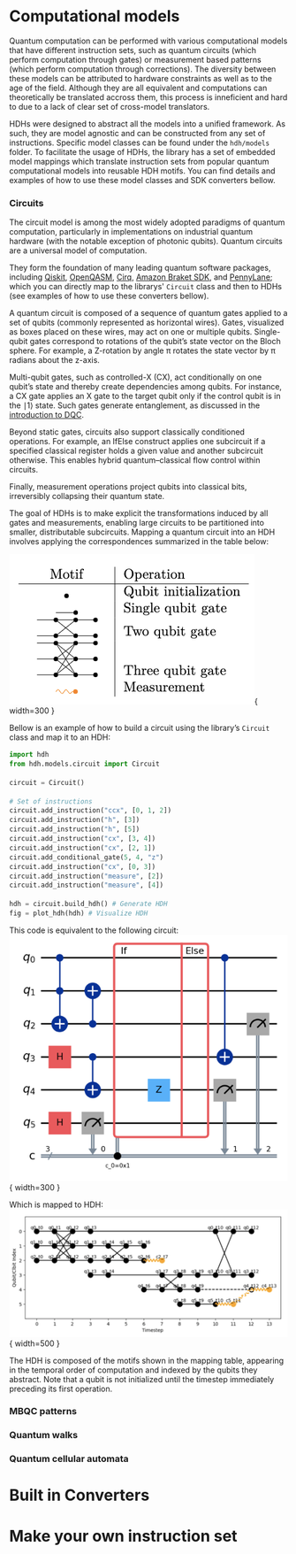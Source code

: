 # Computational models

Quantum computation can be performed with various computational models that have different instruction sets, such as quantum circuits (which perform computation through gates) or measurement based patterns (which perform computation through corrections).
The diversity between these models can be attributed to hardware constraints as well as to the age of the field.
Although they are all equivalent and computations can theoretically be translated accross them, this process is inneficient and hard to due to a lack of clear set of cross-model translators.  

HDHs were designed to abstract all the models into a unified framework.
As such, they are model agnostic and can be constructed from any set of instructions.
Specific model classes can be found under the ```hdh/models``` folder.
To facilitate the usage of HDHs, the library has a set of embedded model mappings which translate instruction sets from popular quantum computational models into reusable HDH motifs.
You can find details and examples of how to use these model classes and SDK converters bellow.

### Circuits
The circuit model is among the most widely adopted paradigms of quantum computation, particularly in implementations on industrial quantum hardware (with the notable exception of photonic qubits).
Quantum circuits are a universal model of computation.

They form the foundation of many leading quantum software packages, including 
[Qiskit](https://www.ibm.com/quantum/qiskit), 
[OpenQASM](https://openqasm.com), 
[Cirq](https://quantumai.google/cirq), 
[Amazon Braket SDK](https://docs.aws.amazon.com/braket/), 
and [PennyLane](https://pennylane.ai);
which you can directly map to the librarys' ```Circuit``` class and then to HDHs (see examples of how to use these converters bellow).

A quantum circuit is composed of a sequence of quantum gates applied to a set of qubits (commonly represented as horizontal wires). Gates, visualized as boxes placed on these wires, may act on one or multiple qubits.
Single-qubit gates correspond to rotations of the qubit’s state vector on the Bloch sphere.
For example, a Z-rotation by angle 
π rotates the state vector by 
π radians about the z-axis.

Multi-qubit gates, such as controlled-X (CX), act conditionally on one qubit’s state and thereby create dependencies among qubits. For instance, a CX gate applies an X gate to the target qubit only if the control qubit is in the 
∣1⟩ state.
Such gates generate entanglement, as discussed in the [introduction to DQC](intro.md).

Beyond static gates, circuits also support classically conditioned operations.
For example, an IfElse construct applies one subcircuit if a specified classical register holds a given value and another subcircuit otherwise. This enables hybrid quantum–classical flow control within circuits.

Finally, measurement operations project qubits into classical bits, irreversibly collapsing their quantum state.

The goal of HDHs is to make explicit the transformations induced by all gates and measurements, enabling large circuits to be partitioned into smaller, distributable subcircuits.
Mapping a quantum circuit into an HDH involves applying the correspondences summarized in the table below:

![Circuitmappings](img/circuitmappings.png){ width=300 }

Bellow is an example of how to build a circuit using the library’s ```Circuit``` class and map it to an HDH:
```python
import hdh
from hdh.models.circuit import Circuit

circuit = Circuit()

# Set of instructions
circuit.add_instruction("ccx", [0, 1, 2])
circuit.add_instruction("h", [3])
circuit.add_instruction("h", [5])
circuit.add_instruction("cx", [3, 4])
circuit.add_instruction("cx", [2, 1])
circuit.add_conditional_gate(5, 4, "z")
circuit.add_instruction("cx", [0, 3])
circuit.add_instruction("measure", [2])
circuit.add_instruction("measure", [4])

hdh = circuit.build_hdh() # Generate HDH
fig = plot_hdh(hdh) # Visualize HDH
```

This code is equivalent to the following circuit:
![Circuit](img/circuit.png){ width=300 }

Which is mapped to HDH:
![CircuitHDH](img/hdhfromcircuit.png){ width=500 }

The HDH is composed of the motifs shown in the mapping table, appearing in the temporal order of computation and indexed by the qubits they abstract.
Note that a qubit is not initialized until the timestep immediately preceding its first operation.

### MBQC patterns

### Quantum walks

### Quantum cellular automata

# Built in Converters

# Make your own instruction set